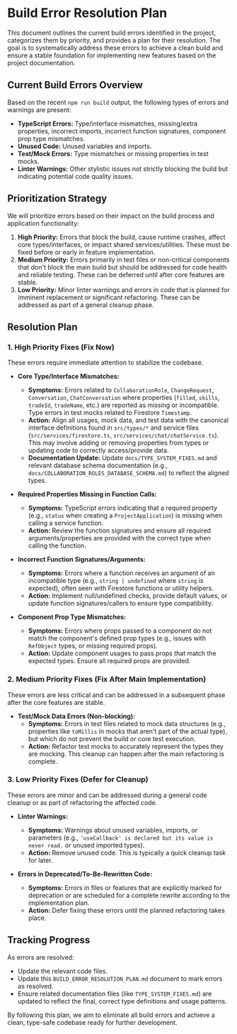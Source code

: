 # Build Error Resolution Plan

This document outlines the current build errors identified in the project, categorizes them by priority, and provides a plan for their resolution. The goal is to systematically address these errors to achieve a clean build and ensure a stable foundation for implementing new features based on the project documentation.

## Current Build Errors Overview

Based on the recent `npm run build` output, the following types of errors and warnings are present:

- **TypeScript Errors:** Type/interface mismatches, missing/extra properties, incorrect imports, incorrect function signatures, component prop type mismatches.
- **Unused Code:** Unused variables and imports.
- **Test/Mock Errors:** Type mismatches or missing properties in test mocks.
- **Linter Warnings:** Other stylistic issues not strictly blocking the build but indicating potential code quality issues.

## Prioritization Strategy

We will prioritize errors based on their impact on the build process and application functionality:

1.  **High Priority:** Errors that block the build, cause runtime crashes, affect core types/interfaces, or impact shared services/utilities. These must be fixed before or early in feature implementation.
2.  **Medium Priority:** Errors primarily in test files or non-critical components that don't block the main build but should be addressed for code health and reliable testing. These can be deferred until after core features are stable.
3.  **Low Priority:** Minor linter warnings and errors in code that is planned for imminent replacement or significant refactoring. These can be addressed as part of a general cleanup phase.

## Resolution Plan

### 1. High Priority Fixes (Fix Now)

These errors require immediate attention to stabilize the codebase.

-   **Core Type/Interface Mismatches:**
    -   **Symptoms:** Errors related to `CollaborationRole`, `ChangeRequest`, `Conversation`, `ChatConversation` where properties (`filled`, `skills`, `tradeId`, `tradeName`, etc.) are reported as missing or incompatible. Type errors in test mocks related to Firestore `Timestamp`.
    -   **Action:** Align all usages, mock data, and test data with the canonical interface definitions found in `src/types/*` and service files (`src/services/firestore.ts`, `src/services/chat/chatService.ts`). This may involve adding or removing properties from types or updating code to correctly access/provide data.
    -   **Documentation Update:** Update `docs/TYPE_SYSTEM_FIXES.md` and relevant database schema documentation (e.g., `docs/COLLABORATION_ROLES_DATABASE_SCHEMA.md`) to reflect the aligned types.

-   **Required Properties Missing in Function Calls:**
    -   **Symptoms:** TypeScript errors indicating that a required property (e.g., `status` when creating a `ProjectApplication`) is missing when calling a service function.
    -   **Action:** Review the function signatures and ensure all required arguments/properties are provided with the correct type when calling the function.

-   **Incorrect Function Signatures/Arguments:**
    -   **Symptoms:** Errors where a function receives an argument of an incompatible type (e.g., `string | undefined` where `string` is expected), often seen with Firestore functions or utility helpers.
    -   **Action:** Implement null/undefined checks, provide default values, or update function signatures/callers to ensure type compatibility.

-   **Component Prop Type Mismatches:**
    -   **Symptoms:** Errors where props passed to a component do not match the component's defined prop types (e.g., issues with `RefObject` types, or missing required props).
    -   **Action:** Update component usages to pass props that match the expected types. Ensure all required props are provided.

### 2. Medium Priority Fixes (Fix After Main Implementation)

These errors are less critical and can be addressed in a subsequent phase after the core features are stable.

-   **Test/Mock Data Errors (Non-blocking):**
    -   **Symptoms:** Errors in test files related to mock data structures (e.g., properties like `toMillis` in mocks that aren't part of the actual type), but which do not prevent the build or core test execution.
    -   **Action:** Refactor test mocks to accurately represent the types they are mocking. This cleanup can happen after the main refactoring is complete.

### 3. Low Priority Fixes (Defer for Cleanup)

These errors are minor and can be addressed during a general code cleanup or as part of refactoring the affected code.

-   **Linter Warnings:**
    -   **Symptoms:** Warnings about unused variables, imports, or parameters (e.g., `'useCallback' is declared but its value is never read.` or unused imported types).
    -   **Action:** Remove unused code. This is typically a quick cleanup task for later.

-   **Errors in Deprecated/To-Be-Rewritten Code:**
    -   **Symptoms:** Errors in files or features that are explicitly marked for deprecation or are scheduled for a complete rewrite according to the implementation plan.
    -   **Action:** Defer fixing these errors until the planned refactoring takes place.

## Tracking Progress

As errors are resolved:
-   Update the relevant code files.
-   Update this `BUILD_ERROR_RESOLUTION_PLAN.md` document to mark errors as resolved.
-   Ensure related documentation files (like `TYPE_SYSTEM_FIXES.md`) are updated to reflect the final, correct type definitions and usage patterns.

By following this plan, we aim to eliminate all build errors and achieve a clean, type-safe codebase ready for further development. 